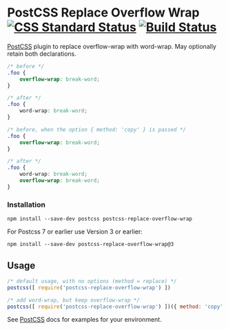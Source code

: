 # PostCSS Replace Overflow Wrap [![CSS Standard Status][css-img]][css] [![Build Status][ci-img]][ci]

[PostCSS] plugin to replace overflow-wrap with word-wrap. May optionally retain both declarations.

[PostCSS]: https://github.com/postcss/postcss

[css-img]: https://jonathantneal.github.io/css-db/badge/css-text-overflow-wrap-property.svg

[css]:     https://jonathantneal.github.io/css-db/#css-text-overflow-wrap-property

[ci-img]:  https://travis-ci.org/MattDiMu/postcss-replace-overflow-wrap.svg

[ci]:      https://travis-ci.org/MattDiMu/postcss-replace-overflow-wrap

```css
/* before */
.foo {
    overflow-wrap: break-word;
}

/* after */
.foo {
    word-wrap: break-word;
}
```

```css
/* before, when the option { method: 'copy' } is passed */
.foo {
    overflow-wrap: break-word;
}

/* after */
.foo {
    word-wrap: break-word;
    overflow-wrap: break-word;
}
```

### Installation

`npm install --save-dev postcss postcss-replace-overflow-wrap`

For Postcss 7 or earlier use Version 3 or earlier:

`npm install --save-dev postcss-replace-overflow-wrap@3`

## Usage

```js
/* default usage, with no options (method = replace) */
postcss([ require('postcss-replace-overflow-wrap') ])
```

```js
/* add word-wrap, but keep overflow-wrap */
postcss([ require('postcss-replace-overflow-wrap') ])({ method: 'copy' })
```

See [PostCSS] docs for examples for your environment.
